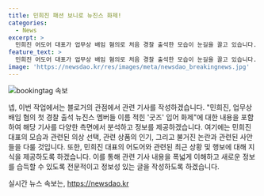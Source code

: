 ```yaml
---
title: 민희진 패션 보니로 뉴진스 화제!
categories:
  - News
excerpt: >
  민희진 어도어 대표가 업무상 배임 혐의로 처음 경찰 출석한 모습이 눈길을 끌고 있습니다. 민 대표는 경찰 조사를 받는 동안 뉴진스 멤버들의 이름이 적힌 굿즈 티셔츠를 입었는데, 이는 뉴진스와 협업해 출시된 제품으로 현재 품절된 상태입니다. 또한, 민 대표의 기자회견 때 입었던 옷들 또한 화제가 되었는데, 이번에도 특이한 스타일의 옷을 입고 출석하여 화제가 되었습니다. 민 대표는 경찰 조사를 마친 후 사실대로 얘기했고, 속이 너무 후련하다며 업무상 배임 혐의를 부인하고 추가 증거 자료를 제출할 예정이라고 밝혔습니다.
feature_text: >
  민희진 어도어 대표가 업무상 배임 혐의로 처음 경찰 출석한 모습이 눈길을 끌고 있습니다. 민 대표는 경찰 조사를 받는 동안 뉴진스 멤버들의 이름이 적힌 굿즈 티셔츠를 입었는데, 이는 뉴진스와 협업해 출시된 제품으로 현재 품절된 상태입니다. 또한, 민 대표의 기자회견 때 입었던 옷들 또한 화제가 되었는데, 이번에도 특이한 스타일의 옷을 입고 출석하여 화제가 되었습니다. 민 대표는 경찰 조사를 마친 후 사실대로 얘기했고, 속이 너무 후련하다며 업무상 배임 혐의를 부인하고 추가 증거 자료를 제출할 예정이라고 밝혔습니다.
image: 'https://newsdao.kr/res/images/meta/newsdao_breakingnews.jpg'
---
```


<p><img src="https://newsdao.kr/res/images/meta/newsdao_breakingnews.jpg" alt="bookingtag 속보" /></p>

<p>넵, 이번 작업에서는 블로거의 관점에서 관련 기사를 작성하겠습니다. "민희진, 업무상 배임 혐의 첫 경찰 출석 뉴진스 멤버들 이름 적힌 '굿즈' 입어 화제"에 대한 내용을 포함하여 해당 기사를 다양한 측면에서 분석하고 정보를 제공하겠습니다. 여기에는 민희진 대표의 모습과 관련된 의상 선택, 관련 상품의 인기, 그리고 불거진 논란과 관련된 사안들을 다룰 것입니다. 또한, 민희진 대표의 어도어와 관련된 최근 상황 및 행보에 대해 지식을 제공하도록 하겠습니다. 이를 통해 관련 기사 내용을 폭넓게 이해하고 새로운 정보를 습득할 수 있도록 전문적이고 정보성 있는 글을 작성하도록 하겠습니다. </p>
실시간 뉴스 속보는, <a href="https://newsdao.kr" rel="dofollow">https://newsdao.kr</a>



